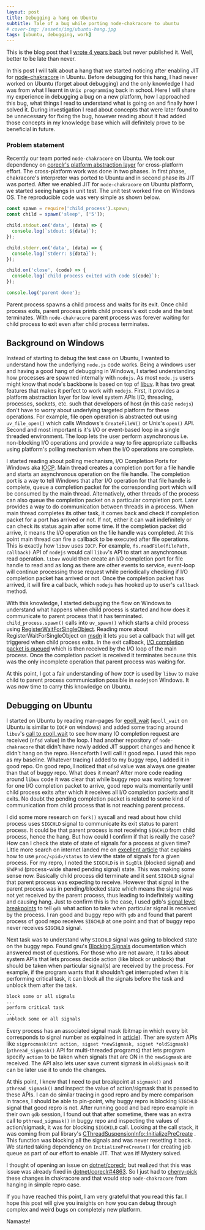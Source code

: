 ```yaml
---
layout: post
title: Debugging a hang on Ubuntu
subtitle: Tale of a bug while porting node-chakracore to ubuntu
# cover-img: /assets/img/ubuntu-hang.jpg
tags: [ubuntu, debugging, work]
---
```


This is the blog post that I [wrote 4 years back](https://github.com/kunalspathak/kunalsblog/blob/master/_posts/2016-11-04-Debugging-Hang-On-Ubuntu.md) but never published it. Well, better to be late than never.

In this post I will talk about a hang that we started noticing after enabling JIT for [node-chakracore](https://github.com/nodejs/node-chakracore) in Ubuntu. Before debugging for this hang, I had never worked on Ubuntu (forget about debugging) and the only knowledge I had was from what I learnt in `Unix programming` back in school. Here I will share my experience in debugging a bug on a new platform, how I approached this bug, what things I read to understand what is going on and finally how I solved it. During investigation I read about concepts that were later found to be unnecessary for fixing the bug, however reading about it had added those concepts in my knowledge base which will definitely prove to be beneficial in future.

### Problem statement

Recently our team ported `node-chakracore` on Ubuntu. We took our dependency on [coreclr's platform abstraction layer](https://github.com/dotnet/coreclr/tree/master/src/pal) for cross-platform effort. The cross-platform work was done in two phases. In first phase, chakracore's interpreter was ported to Ubuntu and in second phase its JIT was ported. After we enabled JIT for `node-chakracore` on Ubuntu platform, we started seeing hangs in unit test. The unit test worked fine on Windows OS. The reproducible code was very simple as shown below.

```js
const spawn = require('child_process').spawn;
const child = spawn('sleep', ['5']);

child.stdout.on('data', (data) => {
  console.log(`stdout: ${data}`);
});

child.stderr.on('data', (data) => {
  console.log(`stderr: ${data}`);
});

child.on('close', (code) => {
  console.log(`child process exited with code ${code}`);
});

console.log('parent done');
```

Parent process spawns a child process and waits for its exit. Once child process exits, parent process prints child process's exit code and the test terminates. With `node-chakracore` parent process was forever waiting for child process to exit even after child process terminates.

## Background on Windows

Instead of starting to debug the test case on Ubuntu, I wanted to understand how the underlying `node.js` code works. Being a windows user and having a good hang of debugging in Windows, I started understanding how processes are spawned internally with `nodejs`.
As most `node.js` users might know that node's backbone is based on top of  [libuv](http://docs.libuv.org/en/v1.x/design.html). It has two great features that makes it perfect to work with `nodejs`.
First, it provides a platform abstraction layer for low level system APIs I/O, threading, processes, sockets, etc. such that developers of host (in this case `nodejs`) don't have to worry about underlying targeted platform for these operations. For example, file open operation is abstracted out using `uv_file_open()` which calls Windows's `CreateFileW()` or Unix's `open()` API. Second and most important is it's I/O or event-based loop in a single threaded environment. The loop lets the user perform asynchronous i.e. non-blocking I/O operations and provide a way to fire appropriate callbacks using platform's polling mechanism when the I/O operations are complete.

I started reading about polling mechanism, I/O Completion Ports for Windows aka [IOCP](https://msdn.microsoft.com/en-us/library/windows/desktop/aa365198.aspx). Main thread creates a completion port for a file handle and starts an asynchronous operation on the file handle. The completion port is a way to tell Windows that after I/O operation for that file handle is complete, queue a completion packet for the corresponding port which will be consumed by the main thread. Alternatively, other threads of the process can also queue the completion packet on a particular completion port. Later provides a way to do communication between threads in a process.  When main thread completes its other task, it comes back and check if completion packet for a port has arrived or not. If not, either it can wait indefinitely or can check its status again after some time. If the completion packet did arrive, it means the I/O operation on the file handle was completed. At this point main thread can fire a callback to be executed after file operations. This is exactly how `libuv` uses `IOCP`. For example, `fs.readFile(filePath, callback)` API of `nodejs` would call `libuv`'s API to start an asynchronous read operation. `libuv` would then create an I/O completion port for file handle to read and as long as there are other events to service, event-loop will continue processing those request while periodically checking if I/O completion packet has arrived or not. Once the completion packet has arrived, it will fire a callback, which `nodejs` has hooked up to user's `callback` method.

With this knowledge, I started debugging the flow on Windows to understand what happens when child process is started and how does it communicate to parent process that it has terminated. `child_process.spawn()` calls into `uv_spawn()` which starts a child process using [RegisterWaitForSingleObject](https://github.com/nodejs/node-chakracore/blob/4e0ecc909a30ac7be435550330fa90b4f21c8990/deps/uv/src/win/process.c#L1156). Reading more about RegisterWaitForSingleObject on [msdn](https://msdn.microsoft.com/en-us/library/windows/desktop/ms685061.aspx) it lets you set a callback that will get triggered when child process exits. In the exit callback, [I/O completion packet is queued](https://github.com/nodejs/node-chakracore/blob/4e0ecc909a30ac7be435550330fa90b4f21c8990/deps/uv/src/win/process.c#L850) which is then received by the I/O loop of the main process. Once the completion packet is received it terminates because this was the only incomplete operation that parent process was waiting for.

At this point, I got a fair understanding of how `IOCP` is used by `libuv` to make child to parent process communication possible in `nodejs`on Windows. It was now time to carry this knowledge on Ubuntu.

## Debugging on Ubuntu

I started on Ubuntu by reading man-pages for [epoll_wait](http://man7.org/linux/man-pages/man2/epoll_wait.2.html#RETURN_VALUE) (`epoll_wait` on Ubuntu is similar to `IOCP` on windows) and added some tracing around `libuv`'s [call to epoll_wait](https://github.com/nodejs/node-chakracore/blob/4e0ecc909a30ac7be435550330fa90b4f21c8990/deps/uv/src/unix/linux-core.c#L275) to see how many IO completion request are received (`nfsd` value) in the loop. I had another repository of `node-chakracore` that didn't have newly added JIT support changes and hence it didn't hang on the repro. Henceforth I will call it good repo. I used this repo as my baseline. Whatever tracing I added to my buggy repo, I added it in good repo. On good repo, I noticed that `nfsd` value was always one greater than that of buggy repo. What does it mean? After more code reading around `libuv` code it was clear that while buggy repo was waiting forever for one I/O completion packet to arrive, good repo waits momentarily until child process exits after which it receives all I/O completion packets and it exits. No doubt the pending completion packet is related to some kind of communication from child process that is not reaching parent process.

I did some more research on `fork()` syscall and read about how child process uses `SIGCHLD` signal to communicate its exit status to parent process. It could be that parent process is not receiving `SIGCHLD` from child process, hence the hang. But how could I confirm if that is really the case? How can I check the state of state of signals for a process at given time? Little more search on internet landed me on [excellent article](http://www.computerworld.com/article/2693548/unix-viewing-your-processes-through-the-eyes-of-proc.html) that explains how to use `proc/<pid>/status` to view the state of signals for a given process. For my repro, I noted the `SIGCHLD` is in `SigBlk` (blocked signal) and `ShdPnd` (process-wide shared pending signal) state. This was making some sense now. Basically child process did terminate and it sent `SIGCHLD` signal that parent process was expecting to receive. However that signal in the parent process was in pending/blocked state which means the signal was not yet received by the parent process, thus leading to indefinitely waiting and causing hang. Just to confirm this is the case, I used gdb's [signal level breakpoints](https://sourceware.org/gdb/onlinedocs/gdb/Signals.html#Signals) to tell `gdb` what action to take when particular signal is received by the process. I ran good and buggy repo with `gdb` and found that parent process of good repo receives `SIGCHLD` at one point and that of buggy repo never receives `SIGCHLD` signal.

Next task was to understand why `SIGCHLD` signal was going to blocked state on the buggy repo. Found gnu's [Blocking Signals](https://www.gnu.org/software/libc/manual/html_node/Blocking-Signals.html) documentation which answered most of questions. For those who are not aware, it talks about system APIs that lets process decide action (like block or unblock) that should be taken when particular signal(s) are received by the process. For example, if the program wants that it shouldn't get interrupted when it is performing critical task, it can block all the signals before the task and unblock them after the task.
```bash
block some or all signals
...
perform critical task
...
unblock some or all signals
```
Every process has an associated signal mask (bitmap in which every bit corresponds to signal number as explained in [article](http://www.computerworld.com/article/2693548/unix-viewing-your-processes-through-the-eyes-of-proc.html)). Ther are system APIs like  `sigprocmask(int action, sigset *newSigmask, sigset *oldSigmask)` (`pthread_sigmask()` API for multi-threaded programs) that lets program specify `action` to be taken when signals that are ON in the `newSigmask` are received. The API also lets user save current sigmask in `oldSigmask` so it can be later use it to undo the changes.

At this point, I knew that I need to put breakpoint at `sigmask()` and `pthread_sigmask()` and inspect the value of action/sigmask that is passed to these APIs. I can do similar tracing in good repro and by mere comparison in traces, I should be able to pin-point, why buggy repro is blocking `SIGCHLD` signal that good repro is not. After running good and bad repro example in their own `gdb` session, I found out that after sometime, there was an extra call to `pthread_sigmask()` in buggy repo and inspecting the values of action/sigmask, it was for blocking `SIGCHILD` call. Looking at the call stack, it was coming from pal library's [CThreadSuspensionInfo::InitializePreCreate](https://github.com/dotnet/coreclr/blob/d2a17589e4e0b159a562256feb85242da0d1d223/src/pal/src/thread/threadsusp.cpp#L1049) . This function was blocking all the signals and was never resetting it back. We started taking dependency on `InitializePreCreate()` for creating job queue as part of our effort to enable JIT. That was it! Mystery solved.

I thought of opening an issue on [dotnet/coreclr](https://github.com/dotnet/coreclr/), but realized that this was issue was already fixed in [dotnet/coreclr#4863](https://github.com/dotnet/coreclr/pull/4863). So I just had to [cherry-pick](https://github.com/Microsoft/ChakraCore/pull/1795) these changes in chakracore and that would stop `node-chakracore` from hanging in simple repro case.

If you have reached this point, I am very grateful that you read this far. I hope this post will give you insights on how you can debug through complex and weird bugs on completely new platform.

Namaste!